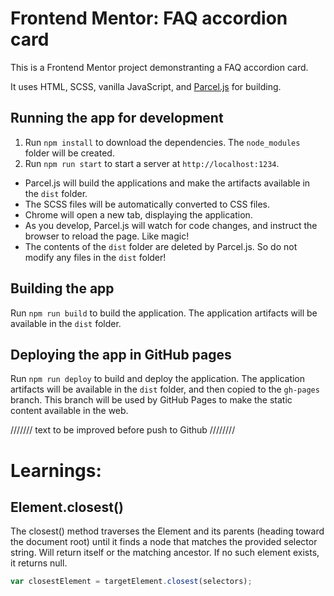 # Frontend Mentor: FAQ accordion card

This is a Frontend Mentor project demonstranting a FAQ accordion card.

It uses HTML, SCSS, vanilla JavaScript, and [Parcel.js](https://parceljs.org/) for building.

## Running the app for development

1. Run `npm install` to download the dependencies. The `node_modules` folder will be created.
1. Run `npm run start` to start a server at `http://localhost:1234`.
 - Parcel.js will build the applications and make the artifacts available in the `dist` folder.
 - The SCSS files will be automatically converted to CSS files.
 - Chrome will open a new tab, displaying the application.
 - As you develop, Parcel.js will watch for code changes, and instruct the browser to reload the page. Like magic!
 - The contents of the `dist` folder are deleted by Parcel.js. So do not modify any files in the `dist` folder!

## Building the app

Run `npm run build` to build the application. The application artifacts will be available in the `dist` folder.

## Deploying the app in GitHub pages

Run `npm run deploy` to build and deploy the application. The application artifacts will be available in the `dist` folder, and then copied to the `gh-pages` branch. This branch will be used by GitHub Pages to make the static content available in the web.



/////// text to be improved before push to Github ////////
# Learnings:

## Element.closest()
The closest() method traverses the Element and its parents (heading toward the document root) until it finds a node that matches the provided selector string. Will return itself or the matching ancestor. If no such element exists, it returns null.
```JavaScript
var closestElement = targetElement.closest(selectors);
```